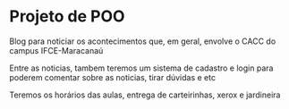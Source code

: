 <h1>Projeto de POO</h1>

<p>Blog para noticiar os acontecimentos que, em geral, envolve o CACC do campus IFCE-Maracanaú</p>
<p>Entre as noticias, tambem teremos um sistema de cadastro e login para poderem comentar sobre as noticias, tirar dúvidas e etc</p>
<p>Teremos os horários das aulas, entrega de carteirinhas, xerox e jardineira</p>
